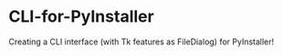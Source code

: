CLI-for-PyInstaller
===================

Creating a CLI interface (with Tk features as FileDialog) for PyInstaller!